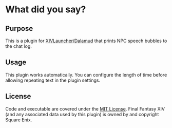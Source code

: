 # What did you say?

## Purpose

This is a plugin for [XIVLauncher/Dalamud](https://github.com/goatcorp/FFXIVQuickLauncher) that prints NPC speech bubbles to the chat log.

## Usage
This plugin works automatically.  You can configure the length of time before allowing repeating text in the plugin settings.

## License
Code and executable are covered under the [MIT License](../LICENSE).  Final Fantasy XIV (and any associated data used by this plugin) is owned by and copyright Square Enix.
